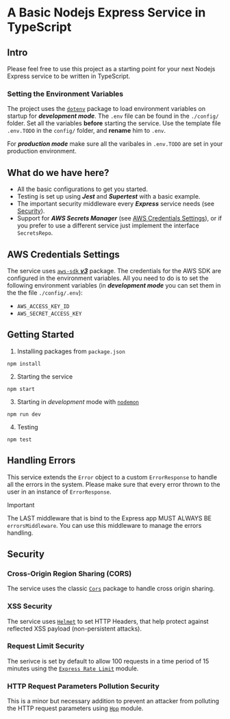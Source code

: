 # A Basic Nodejs Express Service in TypeScript

## Intro
Please feel free to use this project as a starting point for your next Nodejs Express service to be written in TypeScript.

### Setting the Environment Variables
The project uses the [`dotenv`](https://www.npmjs.com/package/dotenv) package to load environment variables on startup for ___development mode___. The `.env` file can be found in the `./config/` folder. Set all the variables __before__ starting the service. Use the template file `.env.TODO` in the `config/` folder, and __rename__ him to `.env`.

For ___production mode___ make sure all the varibales in `.env.TODO` are set in your production environment.

## What do we have here?
- All the basic configurations to get you started.
- Testing is set up using ___Jest___ and ___Supertest___ with a basic example.
- The important security middleware every ___Express___ service needs (see [Security](#security)).
- Support for ___AWS Secrets Manager___ (see [AWS Credentials Settings](#aws-credentials-settings)), or if you prefer to use a different service just implement the interface `SecretsRepo`.

## AWS Credentials Settings
The service uses [`aws-sdk` ___v3___](https://docs.aws.amazon.com/AWSJavaScriptSDK/v3/latest/) package. The credentials for the AWS SDK are configured in the environment variables. All you need to do is to set the following environment variables (in ___development mode___ you can set them in the the file `./config/.env`):
- `AWS_ACCESS_KEY_ID`
- `AWS_SECRET_ACCESS_KEY`

## Getting Started

1. Installing packages from `package.json`

```
npm install
```

2. Starting the service
```
npm start
```

3. Starting in _development_ mode with [`nodemon`](https://www.npmjs.com/package/nodemon)
```
npm run dev
```

4. Testing
```
npm test
```

## Handling Errors
This service extends the `Error` object to a custom `ErrorResponse` to handle all the errors in the system.
Please make sure that every error thrown to the user in an instance of `ErrorResponse`.

> [!IMPORTANT]
> The LAST middleware that is bind to the Express app MUST ALWAYS BE `errorsMiddleware`. 
> You can use this middleware to manage the errors handling.

## Security

### Cross-Origin Region Sharing (CORS)
The service uses the classic [`Cors`](https://www.npmjs.com/package/cors) package to handle cross origin sharing.

### XSS Security

The service uses [`Helmet`](https://www.npmjs.com/package/helmet) to set HTTP Headers, that help protect against reflected XSS payload (non-persistent attacks).

### Request Limit Security

The serivce is set by default to allow 100 requests in a time period of 15 minutes using the [`Express Rate Limit`](https://www.npmjs.com/package/express-rate-limit) module.

### HTTP Request Parameters Pollution Security

This is a minor but necessary addition to prevent an attacker from polluting the HTTP request parameters using [`Hpp`](https://www.npmjs.com/package/hpp) module.

